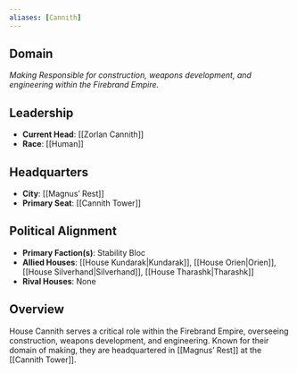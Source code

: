 ```yaml
---
aliases: [Cannith]
---
```


## Domain
*Making*
_Responsible for construction, weapons development, and engineering within the Firebrand Empire._

## Leadership
- **Current Head**: [[Zorlan Cannith]]
- **Race**: [[Human]]

## Headquarters
- **City**: [[Magnus’ Rest]]
- **Primary Seat**: [[Cannith Tower]]

## Political Alignment
- **Primary Faction(s)**: Stability Bloc
- **Allied Houses**: [[House Kundarak|Kundarak]], [[House Orien|Orien]], [[House Silverhand|Silverhand]], [[House Tharashk|Tharashk]]
- **Rival Houses**: None

## Overview

House Cannith serves a critical role within the Firebrand Empire, overseeing construction, weapons development, and engineering. Known for their domain of making, they are headquartered in [[Magnus’ Rest]] at the [[Cannith Tower]].

